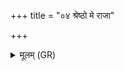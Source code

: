 +++
title = "०४ श्रेष्ठो मे राजा"

+++
<details><summary>मूलम् (GR)</summary>

श्रेष्ठो मे राजा वरुणो  
हवं सत्येन गच्छतु ।  
अरातिं हत्वा सन्तोकाम्  
उग्रो देवो ऽभि दासतु ॥
</details>
